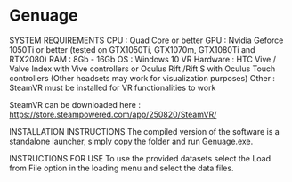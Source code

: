 # Genuage 

SYSTEM REQUIREMENTS
CPU : Quad Core or better
GPU : Nvidia Geforce 1050Ti or better (tested on GTX1050Ti, GTX1070m, GTX1080Ti and RTX2080)
RAM : 8Gb - 16Gb
OS : Windows 10
VR Hardware : HTC Vive / Valve Index with Vive controllers or Oculus Rift /Rift S with Oculus Touch controllers (Other headsets may work for visualization purposes)
Other : SteamVR must be installed for VR functionalities to work

SteamVR can be downloaded here : https://store.steampowered.com/app/250820/SteamVR/

INSTALLATION INSTRUCTIONS
The compiled version of the software is a standalone launcher, simply copy the folder and run Genuage.exe.

INSTRUCTIONS FOR USE
To use the provided datasets select the Load from File option in the loading menu and select the data files.
